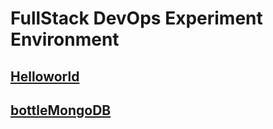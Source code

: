 # FullStack DevOps Experiment Environment

## [Helloworld](/Helloworld/Helloworld.md)

## [bottleMongoDB](/bottleMongoDB/bottleMongoDB.md)
